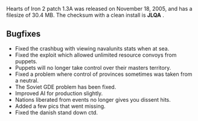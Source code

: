 Hearts of Iron 2 patch 1.3A was released on November 18, 2005, and has a
filesize of 30.4 MB. The checksum with a clean install is **JLQA** .

##  Bugfixes 

-   Fixed the crashbug with viewing navalunits stats when at sea.
-   Fixed the exploit which allowed unlimited resource convoys from
    puppets.
-   Puppets will no longer take control over their masters territory.
-   Fixed a problem where control of provinces sometimes was taken from
    a neutral.
-   The Soviet GDE problem has been fixed.
-   Improved AI for production slightly.
-   Nations liberated from events no longer gives you dissent hits.
-   Added a few pics that went missing.
-   Fixed the danish stand down ctd.
